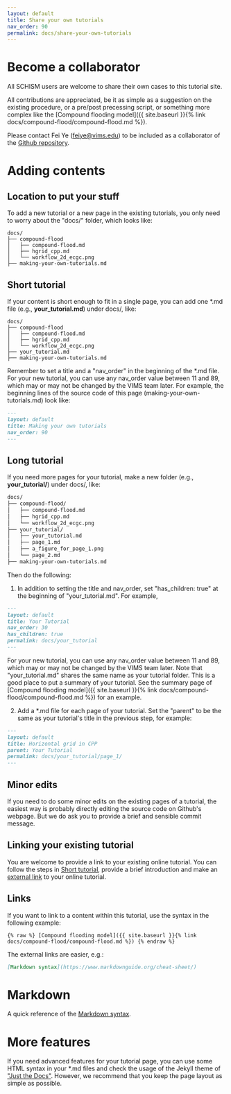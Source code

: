 ```yaml
---
layout: default
title: Share your own tutorials
nav_order: 90
permalink: docs/share-your-own-tutorials
---
```


# Become a collaborator
All SCHISM users are welcome to share their own cases to this tutorial site.

All contributions are appreciated, be it
as simple as a suggestion on the existing procedure,
or a pre/post precessing script,
or something more complex like the [Compound flooding model]({{ site.baseurl }}{% link docs/compound-flood/compound-flood.md %}).

Please contact Fei Ye (feiye@vims.edu) to be included as a collaborator of the [Github repository](https://github.com/feiye-vims/schism-tut).

# Adding contents

## Location to put your stuff

To add a new tutorial or a new page in the existing tutorials, you only need to worry about the "docs/" folder,
which looks like:
```
docs/
├── compound-flood
│   ├── compound-flood.md
│   ├── hgrid_cpp.md
│   └── workflow_2d_ecgc.png
├── making-your-own-tutorials.md
```

## Short tutorial

If your content is short enough to fit in a single page, you can add one \*.md file (e.g., **your_tutorial.md**) under docs/, like:
```
docs/
├── compound-flood
│   ├── compound-flood.md
│   ├── hgrid_cpp.md
│   └── workflow_2d_ecgc.png
├── your_tutorial.md
├── making-your-own-tutorials.md
```
Remember to set a title and a "nav_order" in the beginning of the \*.md file.
For your new tutorial, you can use any nav_order value between 11 and 89, which may or may not be changed by the VIMS team later.
For example, the beginning lines of the source code of this page (making-your-own-tutorials.md) look like:
```markdown
---
layout: default
title: Making your own tutorials
nav_order: 90
---
```

## Long tutorial

If you need more pages for your tutorial, make a new folder (e.g., **your_tutorial/**) under docs/, like:
```markdown
docs/
├── compound-flood/
│   ├── compound-flood.md
│   ├── hgrid_cpp.md
│   └── workflow_2d_ecgc.png
├── your_tutorial/
│   ├── your_tutorial.md
│   ├── page_1.md
│   ├── a_figure_for_page_1.png
│   └── page_2.md
├── making-your-own-tutorials.md
```

Then do the following:
1. In addition to setting the  title and nav_order, set "has_children: true" at the beginning of "your_tutorial.md". For example,
```markdown
---
layout: default
title: Your Tutorial
nav_order: 30
has_children: true
permalink: docs/your_tutorial
---
```
For your new tutorial, you can use any nav_order value between 11 and 89, which may or may not be changed by the VIMS team later.
Note that "your_tutorial.md" shares the same name as your tutorial folder.
This is a good place to put a summary of your tutorial.
See the summary page of [Compound flooding model]({{ site.baseurl }}{% link docs/compound-flood/compound-flood.md %}) for an example.

2. Add a \*.md file for each page of your tutorial. Set the "parent" to be the same as your tutorial's title in the previous step, for example:
```markdown
---
layout: default
title: Horizontal grid in CPP
parent: Your Tutorial
permalink: docs/your_tutorial/page_1/
---
```

## Minor edits
If you need to do some minor edits on the existing pages of a tutorial, the easiest way is probably directly editing the source code on Github's webpage.
But we do ask you to provide a brief and sensible commit message.

## Linking your existing tutorial

You are welcome to provide a link to your existing online tutorial.
You can follow the steps in [Short tutorial](#short-tutorial), provide a brief introduction and make an [external link](#links) to your online tutorial.

## Links
If you want to link to a content within this tutorial, use the syntax in the following example:
```
{% raw %} [Compound flooding model]({{ site.baseurl }}{% link docs/compound-flood/compound-flood.md %}) {% endraw %}
```

The external links are easier, e.g.:
```markdown
[Markdown syntax](https://www.markdownguide.org/cheat-sheet/)
```

# Markdown
A quick reference of the [Markdown syntax](https://www.markdownguide.org/cheat-sheet/).

# More features
If you need advanced features for your tutorial page, you can use some HTML syntax in your \*.md files and check the usage of the Jekyll theme of ["Just the Docs"](https://github.com/pmarsceill/just-the-docs).
However, we recommend that you keep the page layout as simple as possible.

